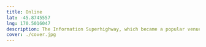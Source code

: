 ```yaml
---
title: Online
lat: -45.8745557
lng: 170.5016047
description: The Information Superhighway, which became a popular venue during the 2020 Coronavirus pandemic.
cover: ./cover.jpg
---
```

